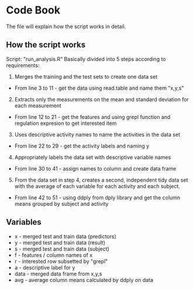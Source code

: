 # Code Book

The file will explain how the script works in detail.

## How the script works

Script: "run_analysis.R"
Basically divided into 5 steps according to requirements:

1. Merges the training and the test sets to create one data set
* From line 3 to 11 - get the data using read.table and name them "x,y,s"
2. Extracts only the measurements on the mean and standard deviation for each measurement
* From line 12 to 21 - get the features and using grepl function and regulation expresion to get interested item
3. Uses descriptive activity names to name the activities in the data set
* From line 22 to 29 - get the activity labels and naming y
4. Appropriately labels the data set with descriptive variable names
* From line 30 to 41 - assign names to column and create data frame
5. From the data set in step 4, creates a second, independent tidy data set with the average of each variable for each activity and each subject.
* From line 42 to 51 - using ddply from dply library and get the column means grouped by subject and activity

## Variables

* x - merged test and train data (predictors)
* y - merged test and train data (result)
* s - merged test and train data (subject)
* f - features / column names of x
* r - interested row subsetted by "grepl"
* a - descriptive label for y
* data - merged data frame from x,y,s
* avg - average column means calculated by ddply on data